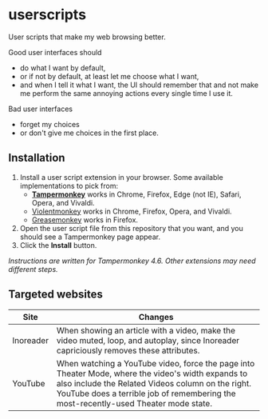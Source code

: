 # userscripts
User scripts that make my web browsing better.

Good user interfaces should
- do what I want by default,
- or if not by default, at least let me choose what I want,
- and when I tell it what I want, the UI should remember that and not make me perform the same annoying actions every single time I use it.

Bad user interfaces
- forget my choices
- or don't give me choices in the first place.

## Installation
1. Install a user script extension in your browser. Some available implementations to pick from:
    - [**Tampermonkey**](https://tampermonkey.net/) works in Chrome, Firefox, Edge (not IE), Safari, Opera, and Vivaldi.
    - [Violentmonkey](https://violentmonkey.github.io/get-it/) works in Chrome, Firefox, Opera, and Vivaldi.
    - [Greasemonkey](https://addons.mozilla.org/en-US/firefox/addon/greasemonkey/) works in Firefox.
2. Open the user script file from this repository that you want, and you should see a Tampermonkey page appear.
3. Click the **Install** button.

*Instructions are written for Tampermonkey 4.6. Other extensions may need different steps.*

## Targeted websites

|Site|Changes|
|---|---|
|Inoreader|When showing an article with a video, make the video muted, loop, and autoplay, since Inoreader capriciously removes these attributes.|
|YouTube|When watching a YouTube video, force the page into Theater Mode, where the video's width expands to also include the Related Videos column on the right. YouTube does a terrible job of remembering the most-recently-used Theater mode state.|
